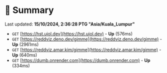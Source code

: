 # 📖 Summary
Last updated: **15/10/2024, 2:36:28 PTG "Asia/Kuala_Lumpur"**

- `GET` [https://hst.ujol.dev](https://hst.ujol.dev) - **Up** (576ms)
- `GET` [https://reddviz.deno.dev/gimme](https://reddviz.deno.dev/gimme) - **Up** (2961ms)
- `GET` [https://reddviz.amar.kim/gimme](https://reddviz.amar.kim/gimme) - **Up** (640ms)
- `GET` [https://dumb.onrender.com](https://dumb.onrender.com) - **Up** (334ms)
